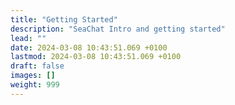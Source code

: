 ```yaml
---
title: "Getting Started"
description: "SeaChat Intro and getting started"
lead: ""
date: 2024-03-08 10:43:51.069 +0100
lastmod: 2024-03-08 10:43:51.069 +0100
draft: false
images: []
weight: 999
---
```


